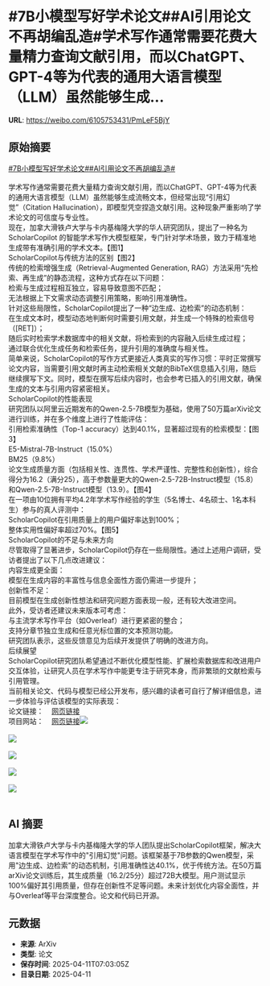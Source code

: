 # #7B小模型写好学术论文##AI引用论文不再胡编乱造#学术写作通常需要花费大量精力查询文献引用，而以ChatGPT、GPT-4等为代表的通用大语言模型（LLM）虽然能够生成...

**URL**: https://weibo.com/6105753431/PmLeF5BjY

## 原始摘要

<a href="https://m.weibo.cn/search?containerid=231522type%3D1%26t%3D10%26q%3D%237B%E5%B0%8F%E6%A8%A1%E5%9E%8B%E5%86%99%E5%A5%BD%E5%AD%A6%E6%9C%AF%E8%AE%BA%E6%96%87%23&amp;extparam=%237B%E5%B0%8F%E6%A8%A1%E5%9E%8B%E5%86%99%E5%A5%BD%E5%AD%A6%E6%9C%AF%E8%AE%BA%E6%96%87%23" data-hide=""><span class="surl-text">#7B小模型写好学术论文#</span></a><a href="https://m.weibo.cn/search?containerid=231522type%3D1%26t%3D10%26q%3D%23AI%E5%BC%95%E7%94%A8%E8%AE%BA%E6%96%87%E4%B8%8D%E5%86%8D%E8%83%A1%E7%BC%96%E4%B9%B1%E9%80%A0%23&amp;extparam=%23AI%E5%BC%95%E7%94%A8%E8%AE%BA%E6%96%87%E4%B8%8D%E5%86%8D%E8%83%A1%E7%BC%96%E4%B9%B1%E9%80%A0%23" data-hide=""><span class="surl-text">#AI引用论文不再胡编乱造#</span></a><br><br>学术写作通常需要花费大量精力查询文献引用，而以ChatGPT、GPT-4等为代表的通用大语言模型（LLM）虽然能够生成流畅文本，但经常出现“引用幻觉”（Citation Hallucination），即模型凭空捏造文献引用。这种现象严重影响了学术论文的可信度与专业性。<br>现在，加拿大滑铁卢大学与卡内基梅隆大学的华人研究团队，提出了一种名为 ScholarCopilot 的智能学术写作大模型框架，专门针对学术场景，致力于精准地生成带有准确引用的学术文本。【图1】<br>ScholarCopilot与传统方法的区别【图2】<br>传统的检索增强生成（Retrieval-Augmented Generation, RAG）方法采用“先检索、再生成”的静态流程，这种方式存在以下问题：<br>检索与生成过程相互独立，容易导致意图不匹配；<br>无法根据上下文需求动态调整引用策略，影响引用准确性。<br>针对这些局限性，ScholarCopilot提出了一种“边生成、边检索”的动态机制：<br>在生成文本时，模型动态地判断何时需要引用文献，并生成一个特殊的检索信号（[RET]）；<br>随后实时检索学术数据库中的相关文献，将检索到的内容融入后续生成过程；<br>通过联合优化生成任务和检索任务，提升引用的准确度与相关性。<br>简单来说，ScholarCopilot的写作方式更接近人类真实的写作习惯：平时正常撰写论文内容，当需要引用文献时再主动检索相关文献的BibTeX信息插入引用，随后继续撰写下文。同时，模型在撰写后续内容时，也会参考已插入的引用文献，确保生成的文本与引用内容紧密相关。<br>ScholarCopilot的性能表现<br>研究团队以阿里云近期发布的Qwen-2.5-7B模型为基础，使用了50万篇arXiv论文进行训练，并在多个维度上进行了性能评估：<br>引用检索准确性（Top-1 accuracy）达到40.1%，显著超过现有的检索模型：【图3】<br>E5-Mistral-7B-Instruct（15.0%）<br>BM25（9.8%）<br>论文生成质量方面（包括相关性、连贯性、学术严谨性、完整性和创新性），综合得分为16.2（满分25），高于参数量更大的Qwen-2.5-72B-Instruct模型（15.8）和Qwen-2.5-7B-Instruct模型（13.9）。【图4】<br>在一项由10位拥有平均4.2年学术写作经验的学生（5名博士、4名硕士、1名本科生）参与的真人评测中：<br>ScholarCopilot在引用质量上的用户偏好率达到100%；<br>整体实用性偏好率超过70%。【图5】<br>ScholarCopilot的不足与未来方向<br>尽管取得了显著进步，ScholarCopilot仍存在一些局限性。通过上述用户调研，受访者提出了以下几点改进建议：<br>内容生成更全面：<br>模型在生成内容的丰富性与信息全面性方面仍需进一步提升；<br>创新性不足：<br>目前模型在生成创新性想法和研究问题方面表现一般，还有较大改进空间。<br>此外，受访者还建议未来版本可考虑：<br>与主流学术写作平台（如Overleaf）进行更紧密的整合；<br>支持分章节独立生成和任意光标位置的文本预测功能。<br>研究团队表示，这些反馈意见为后续开发提供了明确的改进方向。<br>后续展望<br>ScholarCopilot研究团队希望通过不断优化模型性能、扩展检索数据库和改进用户交互体验，让研究人员在学术写作中能更专注于研究本身，而非繁琐的文献检索与引用管理。<br>当前相关论文、代码与模型已经公开发布，感兴趣的读者可自行了解详细信息，进一步体验与评估该模型的实际表现：<br>论文链接：<a href="https://weibo.cn/sinaurl?u=https%3A%2F%2Farxiv.org%2Fpdf%2F2504.00824" data-hide=""><span class="url-icon"><img style="width: 1rem;height: 1rem" src="https://h5.sinaimg.cn/upload/2015/09/25/3/timeline_card_small_web_default.png" referrerpolicy="no-referrer"></span><span class="surl-text">网页链接</span></a><br>项目网站：<a href="https://weibo.cn/sinaurl?u=https%3A%2F%2Ftiger-ai-lab.github.io%2FScholarCopilot%2F" data-hide=""><span class="url-icon"><img style="width: 1rem;height: 1rem" src="https://h5.sinaimg.cn/upload/2015/09/25/3/timeline_card_small_web_default.png" referrerpolicy="no-referrer"></span><span class="surl-text">网页链接</span></a><img style="" src="https://tvax2.sinaimg.cn/large/006Fd7o3gy1i0cuaw76dzj30zk0a40w7.jpg" referrerpolicy="no-referrer"><br><br><img style="" src="https://tvax4.sinaimg.cn/large/006Fd7o3gy1i0cuaye9j3j30zk0b4qaz.jpg" referrerpolicy="no-referrer"><br><br><img style="" src="https://tvax1.sinaimg.cn/large/006Fd7o3gy1i0cub4kcxbj30zk0hfgtf.jpg" referrerpolicy="no-referrer"><br><br><img style="" src="https://tvax2.sinaimg.cn/large/006Fd7o3gy1i0cuayikvqj30zk0b7wkb.jpg" referrerpolicy="no-referrer"><br><br><img style="" src="https://tvax4.sinaimg.cn/large/006Fd7o3gy1i0cub419ixj30zk0gotk8.jpg" referrerpolicy="no-referrer"><br><br>

## AI 摘要

加拿大滑铁卢大学与卡内基梅隆大学的华人团队提出ScholarCopilot框架，解决大语言模型在学术写作中的"引用幻觉"问题。该框架基于7B参数的Qwen模型，采用"边生成、边检索"的动态机制，引用准确性达40.1%，优于传统方法。在50万篇arXiv论文训练后，其生成质量（16.2/25分）超过72B大模型。用户测试显示100%偏好其引用质量，但存在创新性不足等问题。未来计划优化内容全面性，并与Overleaf等平台深度整合。论文和代码已开源。

## 元数据

- **来源**: ArXiv
- **类型**: 论文
- **保存时间**: 2025-04-11T07:03:05Z
- **目录日期**: 2025-04-11
